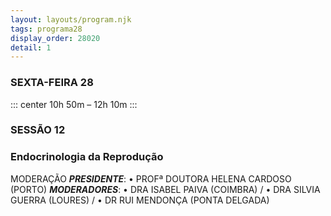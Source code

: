 ```yaml
---
layout: layouts/program.njk
tags: programa28
display_order: 28020
detail: 1
---
```

### SEXTA-FEIRA 28  
::: center
10h 50m – 12h 10m 
:::
### SESSÃO 12
### Endocrinologia da Reprodução

MODERAÇÃO
***PRESIDENTE***: • PROFª DOUTORA HELENA CARDOSO (PORTO)
***MODERADORES***: • DRA ISABEL PAIVA (COIMBRA) /
• DRA SILVIA GUERRA (LOURES) /
• DR RUI MENDONÇA (PONTA DELGADA)

